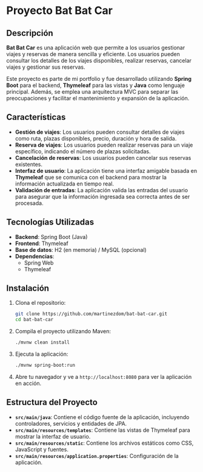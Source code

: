 # Proyecto Bat Bat Car

## Descripción

**Bat Bat Car** es una aplicación web que permite a los usuarios gestionar viajes y reservas de manera sencilla y eficiente. Los usuarios pueden consultar los detalles de los viajes disponibles, realizar reservas, cancelar viajes y gestionar sus reservas.

Este proyecto es parte de mi portfolio y fue desarrollado utilizando **Spring Boot** para el backend, **Thymeleaf** para las vistas y **Java** como lenguaje principal. Además, se emplea una arquitectura MVC para separar las preocupaciones y facilitar el mantenimiento y expansión de la aplicación.

## Características

- **Gestión de viajes**: Los usuarios pueden consultar detalles de viajes como ruta, plazas disponibles, precio, duración y hora de salida.
- **Reserva de viajes**: Los usuarios pueden realizar reservas para un viaje específico, indicando el número de plazas solicitadas.
- **Cancelación de reservas**: Los usuarios pueden cancelar sus reservas existentes.
- **Interfaz de usuario**: La aplicación tiene una interfaz amigable basada en **Thymeleaf** que se comunica con el backend para mostrar la información actualizada en tiempo real.
- **Validación de entradas**: La aplicación valida las entradas del usuario para asegurar que la información ingresada sea correcta antes de ser procesada.

## Tecnologías Utilizadas

- **Backend**: Spring Boot (Java)
- **Frontend**: Thymeleaf
- **Base de datos**: H2 (en memoria) / MySQL (opcional)
- **Dependencias**:
  - Spring Web
  - Thymeleaf

## Instalación

1. Clona el repositorio:

    ```bash
    git clone https://github.com/martinezdom/bat-bat-car.git
    cd bat-bat-car
    ```

2. Compila el proyecto utilizando Maven:

    ```bash
    ./mvnw clean install
    ```

3. Ejecuta la aplicación:

    ```bash
    ./mvnw spring-boot:run
    ```

4. Abre tu navegador y ve a `http://localhost:8080` para ver la aplicación en acción.

## Estructura del Proyecto

- **`src/main/java`**: Contiene el código fuente de la aplicación, incluyendo controladores, servicios y entidades de JPA.
- **`src/main/resources/templates`**: Contiene las vistas de Thymeleaf para mostrar la interfaz de usuario.
- **`src/main/resources/static`**: Contiene los archivos estáticos como CSS, JavaScript y fuentes.
- **`src/main/resources/application.properties`**: Configuración de la aplicación.

